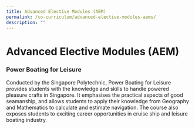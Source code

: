 ```yaml
---
title: Advanced Elective Modules (AEM)
permalink: /co-curriculum/advanced-elective-modules-aems/
description: ""
---
```

# **Advanced Elective Modules (AEM)**

### Power Boating for Leisure

Conducted by the Singapore Polytechnic, Power Boating for Leisure provides students with the knowledge and skills to handle powered pleasure crafts in Singapore. It emphasises the practical aspects of good seamanship, and allows students to apply their knowledge from Geography and Mathematics to calculate and estimate navigation. The course also exposes students to exciting career opportunities in cruise ship and leisure boating industry.